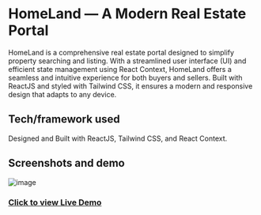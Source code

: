 # HomeLand — A Modern Real Estate Portal

HomeLand is a comprehensive real estate portal designed to simplify property searching and listing. With a streamlined user interface (UI) and efficient state management using React Context, HomeLand offers a seamless and intuitive experience for both buyers and sellers. Built with ReactJS and styled with Tailwind CSS, it ensures a modern and responsive design that adapts to any device.

## Tech/framework used

Designed and Built with ReactJS, Tailwind CSS, and React Context.

## Screenshots and demo

![image](https://github.com/MohammedAdhil/real-estate-website/assets/91864779/49ced3ae-6ca8-44cd-955c-a4d5e2e18825)



### [Click to view Live Demo](https://homeland-real-estate-portal.netlify.app/)
